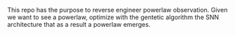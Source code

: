 This repo has the purpose to reverse engineer powerlaw observation. Given we want to see a powerlaw, optimize with the gentetic algorithm the SNN architecture that as a result a powerlaw emerges.
